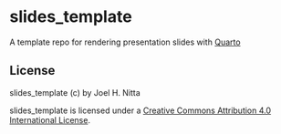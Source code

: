 # slides_template

A template repo for rendering presentation slides with [Quarto](https://quarto.org/)

## License

slides_template (c) by Joel H. Nitta
 
slides_template is licensed under a [Creative Commons Attribution 4.0 International License](https://creativecommons.org/licenses/by/4.0/).

